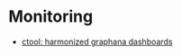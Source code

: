 # Monitoring

- [ctool: harmonized graphana dashboards](https://github.com/voedger/voedger/issues/1989)
